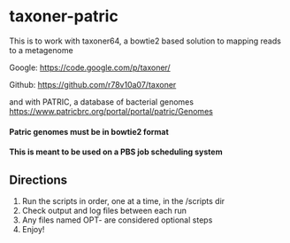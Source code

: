# taxoner-patric

This is to work with taxoner64, a bowtie2 based solution to mapping reads to a metagenome 

Google: https://code.google.com/p/taxoner/

Github: https://github.com/r78v10a07/taxoner

and with PATRIC, a database of bacterial genomes
https://www.patricbrc.org/portal/portal/patric/Genomes

#### Patric genomes must be in bowtie2 format
#### This is meant to be used on a PBS job scheduling system

## Directions
1. Run the scripts in order, one at a time, in the /scripts dir
2. Check output and log files between each run
3. Any files named OPT- are considered optional steps
4. Enjoy!
